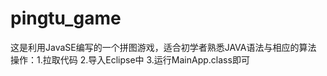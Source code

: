 # pingtu_game
这是利用JavaSE编写的一个拼图游戏，适合初学者熟悉JAVA语法与相应的算法
操作：1.拉取代码
      2.导入Eclipse中
      3.运行MainApp.class即可
